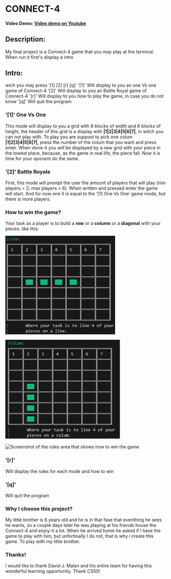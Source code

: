  # CONNECT-4
  #### Video Demo:  [Video demo on Youtube](https://youtu.be/5ftqHaiICH8)
   ## Description:

My final project is a Connect-4 game that you may play at the terminal.
When run it first's display a intro
## Intro:
wich you may press '[1] [2] [r] [q]'
'[1]' Will display to you an one Vs one game of Connect-4
'[2]' Will display to you an Battle Royal game of Connect-4
'[r]' Will display to you how to play the game, in case you do not know
'[q]' Will quit the program

### '[1]' One Vs One
This mode will display to you a grid with 8 blocks of width and 6 blocks of height, the header of this grid is a display
with **|1|2|3|4|5|6|7|**, in witch you can not play with. To play you are suppost to pick one colum **|1|2|3|4|5|6|7|**, press
the number of the colum that you want and press enter. When done-it you will be displayed by a new grid with your piece in the lowest place, because,
as the game in real life, the piece fall. Now it is time for your oponent do the same.

### '[2]' Battle Royale
First, this mode will prompt the user the amount of players that will play (min players = 2; max players = 6). When written and pressed enter
the game will start. And for now one it is equal to the '[1] One Vs One' game mode, but there is more players.

### How to win the game?
Your task as a player is to build a **row** or a **column** or a **diagonal** with your pieces. like this:

![Screenshot of the rules area that shows how to win the game](/assets/images/Line.png)

![Screenshot of the rules area that shows how to win the game](/assets/images/column.png)

![Screenshot of the rules area that shows how to win the game](/assets/images/Dagonal.png)

### '[r]'
Will display the rules for each mode and how to win

### '[q]'
Will quit the program

### Why I choose this project?
My little brother is 6 years old and he is in that fase that everithing he sees he wants,
so a couple days later he was playing at his friends house the Connect-4 and enjoy-it a lot.
When he arrived home he asked if I have the game to play with him, but unfortinally I do not,
that is why i create this game. To play with my little brother.

### Thanks!
I would like to thank David J. Malan and his entire team for having this wonderful learning opportunity.
Thank CS50!
